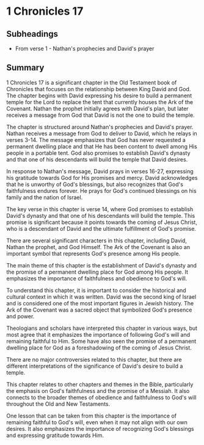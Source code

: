 # 1 Chronicles 17

## Subheadings

* From verse 1 - Nathan's prophecies and David's prayer

## Summary

1 Chronicles 17 is a significant chapter in the Old Testament book of Chronicles that focuses on the relationship between King David and God. The chapter begins with David expressing his desire to build a permanent temple for the Lord to replace the tent that currently houses the Ark of the Covenant. Nathan the prophet initially agrees with David's plan, but later receives a message from God that David is not the one to build the temple.

The chapter is structured around Nathan's prophecies and David's prayer. Nathan receives a message from God to deliver to David, which he relays in verses 3-14. The message emphasizes that God has never requested a permanent dwelling place and that He has been content to dwell among His people in a portable tent. God also promises to establish David's dynasty and that one of his descendants will build the temple that David desires.

In response to Nathan's message, David prays in verses 16-27, expressing his gratitude towards God for His promises and mercy. David acknowledges that he is unworthy of God's blessings, but also recognizes that God's faithfulness endures forever. He prays for God's continued blessings on his family and the nation of Israel.

The key verse in this chapter is verse 14, where God promises to establish David's dynasty and that one of his descendants will build the temple. This promise is significant because it points towards the coming of Jesus Christ, who is a descendant of David and the ultimate fulfillment of God's promise.

There are several significant characters in this chapter, including David, Nathan the prophet, and God Himself. The Ark of the Covenant is also an important symbol that represents God's presence among His people.

The main theme of this chapter is the establishment of David's dynasty and the promise of a permanent dwelling place for God among His people. It emphasizes the importance of faithfulness and obedience to God's will.

To understand this chapter, it is important to consider the historical and cultural context in which it was written. David was the second king of Israel and is considered one of the most important figures in Jewish history. The Ark of the Covenant was a sacred object that symbolized God's presence and power.

Theologians and scholars have interpreted this chapter in various ways, but most agree that it emphasizes the importance of following God's will and remaining faithful to Him. Some have also seen the promise of a permanent dwelling place for God as a foreshadowing of the coming of Jesus Christ.

There are no major controversies related to this chapter, but there are different interpretations of the significance of David's desire to build a temple.

This chapter relates to other chapters and themes in the Bible, particularly the emphasis on God's faithfulness and the promise of a Messiah. It also connects to the broader themes of obedience and faithfulness to God's will throughout the Old and New Testaments.

One lesson that can be taken from this chapter is the importance of remaining faithful to God's will, even when it may not align with our own desires. It also emphasizes the importance of recognizing God's blessings and expressing gratitude towards Him.